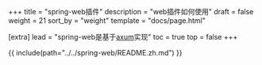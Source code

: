 +++
title = "spring-web插件"
description = "web插件如何使用"
draft = false
weight = 21
sort_by = "weight"
template = "docs/page.html"

[extra]
lead = "spring-web是基于<a href='https://github.com/tokio-rs/axum' target='_blank'>axum</a>实现"
toc = true
top = false
+++

{{ include(path="../../spring-web/README.zh.md") }}